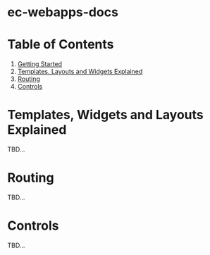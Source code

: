 # ec-webapps-docs


Table of Contents
=================
1. [Getting Started](getting-started.md)
2. [Templates, Layouts and Widgets Explained](#templates-layouts-widgets)
3. [Routing](#routing)
4. [Controls](#controls)


Templates, Widgets and Layouts Explained
===
TBD...

Routing
===
TBD...

Controls
===
TBD...




